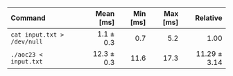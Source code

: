 | Command | Mean [ms] | Min [ms] | Max [ms] | Relative |
|:---|---:|---:|---:|---:|
| `cat input.txt > /dev/null` | 1.1 ± 0.3 | 0.7 | 5.2 | 1.00 |
| `./aoc23 < input.txt` | 12.3 ± 0.3 | 11.6 | 17.3 | 11.29 ± 3.14 |

